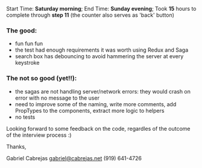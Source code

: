 Start Time: **Saturday morning**; End Time: **Sunday evening**;
Took **15** hours to complete through **step 11** (the counter also serves as 'back' button)

### The good:
* fun fun fun
* the test had enough requirements it was worth using Redux and Saga
* search box has debouncing to avoid hammering the server at every keystroke

### The not so good (yet!!):
* the sagas are not handling server/network errors: they would crash on error with no message to the user
* need to improve some of the naming, write more comments, add PropTypes to the components, extract more logic to helpers
* no tests

Looking forward to some feedback on the code, regardles of the outcome of the interview process :)

Thanks,

Gabriel Cabrejas
gabriel@cabrejas.net
(919) 641-4726